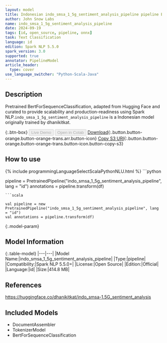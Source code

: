 ```yaml
---
layout: model
title: Indonesian indo_smsa_1_5g_sentiment_analysis_pipeline pipeline BertForSequenceClassification from dhanikitkat
author: John Snow Labs
name: indo_smsa_1_5g_sentiment_analysis_pipeline
date: 2024-09-19
tags: [id, open_source, pipeline, onnx]
task: Text Classification
language: id
edition: Spark NLP 5.5.0
spark_version: 3.0
supported: true
annotator: PipelineModel
article_header:
  type: cover
use_language_switcher: "Python-Scala-Java"
---
```


## Description

Pretrained BertForSequenceClassification, adapted from Hugging Face and curated to provide scalability and production-readiness using Spark NLP.`indo_smsa_1_5g_sentiment_analysis_pipeline` is a Indonesian model originally trained by dhanikitkat.

{:.btn-box}
<button class="button button-orange" disabled>Live Demo</button>
<button class="button button-orange" disabled>Open in Colab</button>
[Download](https://s3.amazonaws.com/auxdata.johnsnowlabs.com/public/models/indo_smsa_1_5g_sentiment_analysis_pipeline_id_5.5.0_3.0_1726736220538.zip){:.button.button-orange.button-orange-trans.arr.button-icon}
[Copy S3 URI](s3://auxdata.johnsnowlabs.com/public/models/indo_smsa_1_5g_sentiment_analysis_pipeline_id_5.5.0_3.0_1726736220538.zip){:.button.button-orange.button-orange-trans.button-icon.button-copy-s3}

## How to use



<div class="tabs-box" markdown="1">
{% include programmingLanguageSelectScalaPythonNLU.html %}
```python

pipeline = PretrainedPipeline("indo_smsa_1_5g_sentiment_analysis_pipeline", lang = "id")
annotations =  pipeline.transform(df)   

```
```scala

val pipeline = new PretrainedPipeline("indo_smsa_1_5g_sentiment_analysis_pipeline", lang = "id")
val annotations = pipeline.transform(df)

```
</div>

{:.model-param}
## Model Information

{:.table-model}
|---|---|
|Model Name:|indo_smsa_1_5g_sentiment_analysis_pipeline|
|Type:|pipeline|
|Compatibility:|Spark NLP 5.5.0+|
|License:|Open Source|
|Edition:|Official|
|Language:|id|
|Size:|414.8 MB|

## References

https://huggingface.co/dhanikitkat/indo_smsa-1.5G_sentiment_analysis

## Included Models

- DocumentAssembler
- TokenizerModel
- BertForSequenceClassification